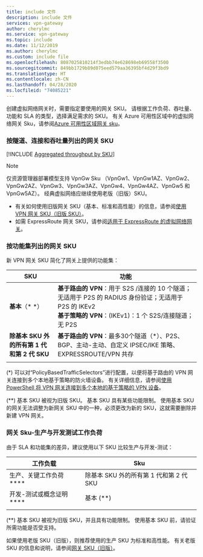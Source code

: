 ```yaml
---
title: include 文件
description: include 文件
services: vpn-gateway
author: cherylmc
ms.service: vpn-gateway
ms.topic: include
ms.date: 11/12/2019
ms.author: cherylmc
ms.custom: include file
ms.openlocfilehash: 8087025810214f3edbb74e628698eb69558f3500
ms.sourcegitcommit: 849bb1729b89d075eed579aa36395bf4d29f3bd9
ms.translationtype: HT
ms.contentlocale: zh-CN
ms.lasthandoff: 04/28/2020
ms.locfileid: "74085221"
---
```

创建虚拟网络网关时，需要指定要使用的网关 SKU。 请根据工作负荷、吞吐量、功能和 SLA 的类型，选择满足需求的 SKU。 有关 Azure 可用性区域中的虚拟网络网关 Sku，请参阅[Azure 可用性区域网关 sku](../articles/vpn-gateway/about-zone-redundant-vnet-gateways.md)。

###  <a name="gateway-skus-by-tunnel-connection-and-throughput"></a><a name="benchmark"></a>按隧道、连接和吞吐量列出的网关 SKU

[!INCLUDE [Aggregated throughput by SKU](./vpn-gateway-table-gwtype-aggtput-include.md)]

> [!NOTE]
> 仅资源管理器部署模型支持 VpnGw Sku （VpnGw1、VpnGw1AZ、VpnGw2、VpnGw2AZ、VpnGw3、VpnGw3AZ、VpnGw4、VpnGw4AZ、VpnGw5 和 VpnGw5AZ）。 经典虚拟网络应继续使用老版（旧版）SKU。
>  * 有关如何使用旧版网关 SKU（基本、标准和高性能）的信息，请参阅[使用 VPN 网关 SKU（旧版 SKU）](../articles/vpn-gateway/vpn-gateway-about-skus-legacy.md)。
>  * 如需 ExpressRoute 网关 SKU，请参阅[适用于 ExpressRoute 的虚拟网络网关](../articles/expressroute/expressroute-about-virtual-network-gateways.md)。
>

###  <a name="gateway-skus-by-feature-set"></a><a name="feature"></a>按功能集列出的网关 SKU

新 VPN 网关 SKU 简化了网关上提供的功能集：

| **SKU**| **功能**|
| ---    | ---         |
|**基本**（* *）   | **基于路由的 VPN**：用于 S2S /连接的 10 个隧道；无适用于 P2S 的 RADIUS 身份验证；无适用于 P2S 的 IKEv2<br>**基于策略的 VPN**：(IKEv1)：1 个 S2S/连接隧道；无 P2S|
| **除基本 SKU 外的所有第 1 代和第 2 代 SKU** | **基于路由的 VPN**：最多30个隧道（*）、P2S、BGP、主动-主动、自定义 IPSEC/IKE 策略、EXPRESSROUTE/VPN 共存 |
|        |             |

(*) 可以对“PolicyBasedTrafficSelectors”进行配置，以便将基于路由的 VPN 网关连接到多个本地基于策略的防火墙设备。 有关详细信息，请参阅[使用 PowerShell 将 VPN 网关连接到多个本地的基于策略的 VPN 设备](../articles/vpn-gateway/vpn-gateway-connect-multiple-policybased-rm-ps.md)。

(\*\*) 基本 SKU 被视为旧版 SKU。 基本 SKU 具有某些功能限制。 使用基本 SKU 的网关无法调整为新网关 SKU 中的一种，必须更改为新的 SKU，这就需要删除并新建 VPN 网关。

###  <a name="gateway-skus---production-vs-dev-test-workloads"></a><a name="workloads"></a>网关 Sku-生产与开发测试工作负荷

由于 SLA 和功能集的差异，建议使用以下 SKU 比较生产与开发-测试：

| **工作负载**                       | **Sku**               |
| ---                                | ---                    |
| 生产、关键工作负荷**** | 除基本 SKU 外的所有第 1 代和第 2 代 SKU |
| 开发-测试或概念证明****   | 基本 (\*\*)                 |
|                                    |                        |

(\*\*) 基本 SKU 被视为旧版 SKU，并且具有功能限制。 使用基本 SKU 前，请验证所需功能是否受支持。

如果使用老版 SKU（旧版），则推荐使用的生产 SKU 为标准和高性能。 有关老版 SKU 的信息和说明，请参阅[网关 SKU（旧版）](../articles/vpn-gateway/vpn-gateway-about-skus-legacy.md)。
